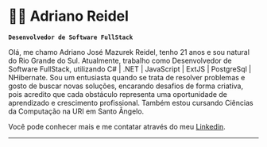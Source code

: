 # 👨‍💻 Adriano Reidel

**`Desenvolvedor de Software FullStack`**

Olá, me chamo Adriano José Mazurek Reidel, tenho 21 anos e sou natural do Rio Grande do Sul. Atualmente, trabalho como Desenvolvedor de Software FullStack, utilizando C# | .NET | JavaScript | ExtJS | PostgreSql | NHibernate. Sou um entusiasta quando se trata de resolver problemas e gosto de buscar novas soluções, encarando desafios de forma criativa, pois acredito que cada obstáculo representa uma oportunidade de aprendizado e crescimento profissional. Também estou cursando Ciências da Computação na URI em Santo Ângelo. 

Você pode conhecer mais e me contatar através do meu [Linkedin](https://www.linkedin.com/in/adrianoreidel/).

---
